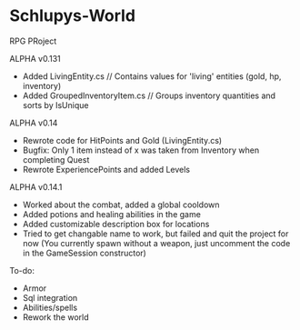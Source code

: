 # Schlupys-World
RPG PRoject

ALPHA v0.131
- Added LivingEntity.cs // Contains values for 'living' entities (gold, hp, inventory)
- Added GroupedInventoryItem.cs // Groups inventory quantities and sorts by IsUnique

ALPHA v0.14
- Rewrote code for HitPoints and Gold (LivingEntity.cs)
- Bugfix: Only 1 item instead of x was taken from Inventory when completing Quest
- Rewrote ExperiencePoints and added Levels 

ALPHA v0.14.1 
- Worked about the combat, added a global cooldown
- Added potions and healing abilities in the game
- Added customizable description box for locations
- Tried to get changable name to work, but failed and quit the project for now (You currently spawn without a weapon, just uncomment the code in the GameSession constructor)

To-do:
- Armor
- Sql integration
- Abilities/spells
- Rework the world
